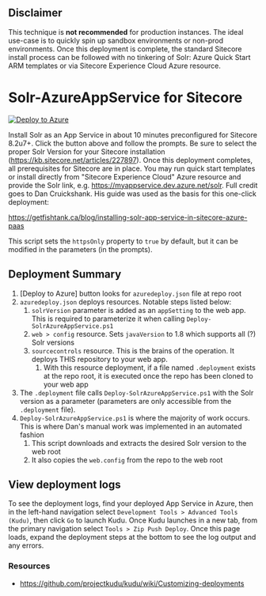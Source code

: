 ## Disclaimer

This technique is **not recommended** for production instances. The ideal use-case is to quickly spin up sandbox environments or non-prod environments. Once this deployment is complete, the standard Sitecore install process can be followed with no tinkering of Solr: Azure Quick Start ARM templates or via Sitecore Experience Cloud Azure resource.

# Solr-AzureAppService for Sitecore

[![Deploy to Azure](https://aka.ms/deploytoazurebutton)](https://portal.azure.com/#create/Microsoft.Template/uri/https%3A%2F%2Fraw.githubusercontent.com%2Fjraps20%2FSolr-AzureAppService%2FSitecore%2Fazuredeploy.json)

Install Solr as an App Service in about 10 minutes preconfigured for Sitecore 8.2u7+. Click the button above and follow the prompts. Be sure to select the proper Solr Version for your Sitecore installation (https://kb.sitecore.net/articles/227897). Once this deployment completes, all prerequisites for Sitecore are in place. You may run quick start templates or install directly from "Sitecore Experience Cloud" Azure resource and provide the Solr link, e.g. https://myappservice.dev.azure.net/solr. Full credit goes to Dan Cruickshank. His guide was used as the basis for this one-click deployment:

https://getfishtank.ca/blog/installing-solr-app-service-in-sitecore-azure-paas

This script sets the `httpsOnly` property to `true` by default, but it can be modified in the parameters (in the prompts).

## Deployment Summary

1. \[Deploy to Azure\] button looks for `azuredeploy.json` file at repo root
2. `azuredeploy.json` deploys resources. Notable steps listed below:
    1. `solrVersion` parameter is added as an `appSetting` to the web app. This is required to parameterize it when calling `Deploy-SolrAzureAppService.ps1`
    2. `web > config` resource. Sets `javaVersion` to 1.8 which supports all (?) Solr versions
    3. `sourcecontrols` resource. This is the brains of the operation. It deploys THIS repository to your web app.
        1. With this resource deployment, if a file named `.deployment` exists at the repo root, it is executed once the repo has been cloned to your web app
3. The `.deployment` file calls `Deploy-SolrAzureAppService.ps1` with the Solr version as a parameter (parameters are only accessible from the `.deployment` file). 
4. `Deploy-SolrAzureAppService.ps1` is where the majority of work occurs. This is where Dan's manual work was implemented in an automated fashion
    1. This script downloads and extracts the desired Solr version to the web root
    2. It also copies the `web.config` from the repo to the web root

## View deployment logs

To see the deployment logs, find your deployed App Service in Azure, then in the left-hand navigation select `Development Tools > Advanced Tools (Kudu)`, then click `Go` to launch Kudu. Once Kudu launches in a new tab, from the primary navigation select `Tools > Zip Push Deploy`. Once this page loads, expand the deployment steps at the bottom to see the log output and any errors.

### Resources
- https://github.com/projectkudu/kudu/wiki/Customizing-deployments
